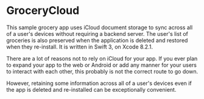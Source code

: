 # GroceryCloud

This sample grocery app uses iCloud document storage to sync across all of a user's devices without requiring a backend server. The user's list of groceries is also preserved when the application is deleted and restored when they re-install. It is written in Swift 3, on Xcode 8.2.1.

There are a lot of reasons not to rely on iCloud for your app. If you ever plan to expand your app to the web or Android or add any manner for your users to interact with each other, this probably is not the correct route to go down.

However, retaining some information across all of a user's devices even if the app is deleted and re-installed can be exceptionally convenient.
